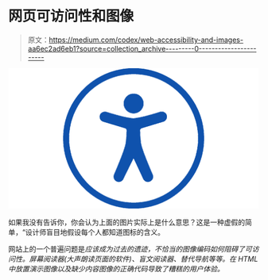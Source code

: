 # 网页可访问性和图像

> 原文：<https://medium.com/codex/web-accessibility-and-images-aa6ec2ad6eb1?source=collection_archive---------0----------------------->

![](img/4925107e493cf7dfd19b2316c27b0a99.png)

如果我没有告诉你，你会认为上面的图片实际上是什么意思？这是一种虚假的简单，“设计师盲目地假设每个人都知道图标的含义。

网站上的一个普遍问题是*应该成为过去的遗迹，不恰当的图像编码如何阻碍了可访问性。屏幕阅读器(*大声朗读页面的软件*)、盲文阅读器、替代导航等等。在 HTML 中放置演示图像以及缺少内容图像的正确代码导致了糟糕的用户体验。*